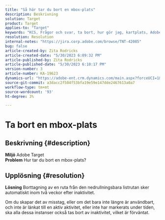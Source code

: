 ```yaml
---
title: "Så här tar du bort en mbox-plats"
description: Beskrivning
solution: Target
product: Target
applies-to: "Target"
keywords: "KCS, Frågor och svar, ta bort, hur gör jag, kartplats, Adobe Target"
resolution: Resolution
internal-notes: "https://jira.corp.adobe.com/browse/TNT-42085"
bug: false
article-created-by: Zita Rodricks
article-created-date: "5/30/2023 6:09:32 PM"
article-published-by: Zita Rodricks
article-published-date: "5/30/2023 6:10:17 PM"
version-number: 3
article-number: KA-19623
dynamics-url: "https://adobe-ent.crm.dynamics.com/main.aspx?forceUCI=1&pagetype=entityrecord&etn=knowledgearticle&id=d9045f1c-15ff-ed11-8f6e-6045bd006b25"
source-git-commit: a3dacc2f504f53bfa19e59e147dde2467613a0a7
workflow-type: tm+mt
source-wordcount: '93'
ht-degree: 3%

---
```


# Ta bort en mbox-plats

## Beskrivning {#description}

<b>Miljö</b>
Adobe Target<br><b>Problem</b>
Hur tar du bort en mbox-plats?

## Upplösning {#resolution}


<b>Lösning</b>
Borttagning av en ruta från den nedrullningsbara listrutan sker automatiskt inom två veckor efter inaktivitet.

Om du skapar det av misstag, eller om det bara inte längre är användbart, och inte är länkat till en aktiv aktivitet, eller inte har markerats under tiden, ska alla dessa instanser också tas bort av inaktivitet, vilket är förväntat.
